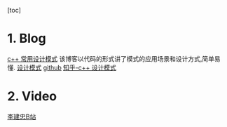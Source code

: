 [toc]

# 1. Blog
[c++ 常用设计模式](https://www.cnblogs.com/chengjundu/p/8473564.html)
该博客以代码的形式讲了模式的应用场景和设计方式,简单易懂.
[设计模式](https://refactoringguru.cn/design-patterns/cpp)
[github](https://github.com/dongqingyueyue/Cpp-Design-Patterns)
[知乎-c++ 设计模式](https://zhuanlan.zhihu.com/p/94877789)
# 2. Video
[李建忠B站](https://www.bilibili.com/video/BV1kW411P7KS?from=search&seid=15749364656446041263)
